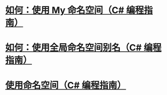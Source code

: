 # [如何：使用 My 命名空间（C# 编程指南）](how-to-use-the-my-namespace.md)
# [如何：使用全局命名空间别名（C# 编程指南）](how-to-use-the-global-namespace-alias.md)
# [使用命名空间（C# 编程指南）](using-namespaces.md)
